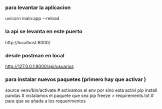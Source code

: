 
### para levantar la aplicacion
uvicorn main:app --reload

### la api se levanta en este puerto
http://localhost:8000/

### desde postman en local
http://127.0.0.1:8000/api/usuarios


### para instalar nuevos paquetes (primero hay que activar )
source venv/bin/activate          # activamos el env por sino esta activi
pip install pandas                # instalamos el paquete que sea
pip freeze > requirements.txt     # para que se añada a los requerimentos